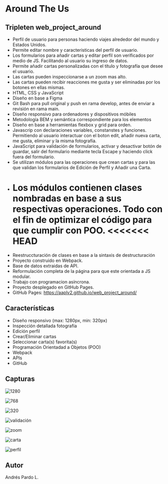 # Around The Us

## Tripleten web_project_around

- Perfil de usuario para personas haciendo viajes alrededor del mundo y Estados Unidos.
- Permite editar nombre y caracteristicas del perfil de usuario.
- Los formularios para añadir cartas y editar perfil son verificados por medio de JS. Facilitando al usuario su ingreso de datos.
- Permite añadir cartas personalizadas con el título y fotografía que desee el usuario.
- Las cartas pueden inspeccionarse a un zoom mas alto.
- Las cartas pueden recibir reacciones me gusta y ser eliminadas por los botones en ellas mismas.
- HTML, CSS y JavaScript
- Diseño en base a Figma
- Git Bash para pull original y push en rama develop, antes de enviar a revisión en rama main.
- Diseño responsivo para ordenadores y dispositivos móbiles
- Metodología BEM y semántica correspondiente para los elementos
- Diseño en base a herramientas flexbox y grid para orden.
- Javascrip con declaraciones variables, constanstes y funciones. Permitiendo al usuario interactuar con el boton edit, añadir nueva carta, me gusta, eliminar y la misma fotografía.
- JavaScript para validación de formularios, activar y desactivar botón de guardar, salir del formulario mediante tecla Escape y haciendo click fuera del formulario.
- Se utilizan módulos para las operaciones que crean cartas y para las que validan los formularios de Edición de Perfil y Añadir una Carta.
- Los módulos contienen clases nombradas en base a sus respectivas operaciones. Todo con el fin de optimizar el código para que cumplir con POO.
  <<<<<<< HEAD
  =======
- Reestruccturación de clases en base a la sintaxis de destructuración
- Proyecto construido en Webpack.
- Base de datos extraidas de API.
- Reformulación completa de la página para que este orientada a JS modular.
- Trabajo con programacion asíncrona.
- Proyecto desplegado en GitHub Pages.
- GitHub Pages: https://aaplv2.github.io/web_project_around/

## Características

- Diseño responsivo (max: 1280px, min: 320px)
- Inspección detallada fotografía
- Edición perfil
- Crear/Eliminar cartas
- Seleccionar carta(s) favorita(s)
- Programación Orientadad a Objetos (POO)
- Webpack
- APIs
- GitHub

## Capturas

![1280](https://i.imgur.com/j2Lz5MD.jpeg)

![768](https://i.imgur.com/m5HyvnE.jpeg)

![320](https://i.imgur.com/MMghmtw.jpeg)

![validación](https://i.imgur.com/4LidSO7.jpeg)

![zoom](https://i.imgur.com/Ob4Mrrg.jpeg)

![carta](https://i.imgur.com/YyoyCfd.jpeg)

![perfil](https://i.imgur.com/xCrOxvb.jpeg)

## Autor

Andrés Pardo L.
